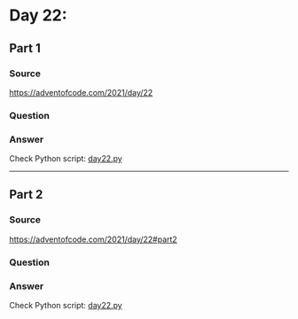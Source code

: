 # Day 22:

## Part 1

### Source

https://adventofcode.com/2021/day/22

### Question



### Answer

Check Python script: [day22.py](./day22.py)

---

## Part 2

### Source

https://adventofcode.com/2021/day/22#part2

### Question


### Answer

Check Python script: [day22.py](./day22.py)
